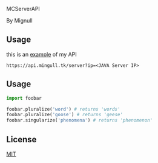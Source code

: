 MCServerAPI

By Mignull

## Usage

this is an [example](https://api.mingull.tk/server?ip=play.hypixel.com) of my API

```
https://api.mingull.tk/server?ip=<JAVA Server IP>
```

## Usage

```python
import foobar

foobar.pluralize('word') # returns 'words'
foobar.pluralize('goose') # returns 'geese'
foobar.singularize('phenomena') # returns 'phenomenon'
```

## License
[MIT](https://choosealicense.com/licenses/mit/)
